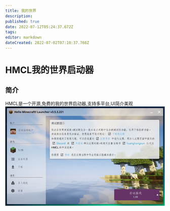 ```yaml
---
title: 我的世界
description: 
published: true
date: 2022-07-12T05:24:37.672Z
tags: 
editor: markdown
dateCreated: 2022-07-02T07:10:37.766Z
---
```


# HMCL我的世界启动器
## 简介
HMCL是一个开源,免费的我的世界启动器,支持多平台,UI简介美观
![hmcljt.png](/游戏插图/hmcljt.png)